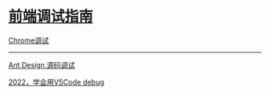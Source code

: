 # [前端调试指南](https://zhuanlan.zhihu.com/p/361948417)

[Chrome调试](https://blog.csdn.net/weixin_52834435/article/details/127017397)

---

[Ant Design 源码调试](https://juejin.cn/post/7158430758070140942)

[2022，学会用VSCode debug](https://juejin.cn/post/7080135520902184997#heading-16)
